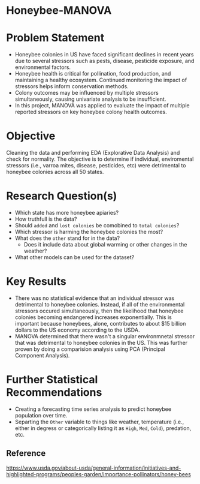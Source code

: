 # Honeybee-MANOVA

# Problem Statement
* Honeybee colonies in US have faced significant declines in recent years due to several stressors such as pests, disease, pesticide exposure, and environmental factors.
* Honeybee health is critical for pollination, food production, and maintaining a healthy ecosystem. Continued monitoring the impact of stressors helps inform conservation methods.
* Colony outcomes may be influenced by multiple stressors simultaneously, causing univariate analysis to be insufficient.
* In this project, MANOVA was applied to evaluate the impact of multiple reported stressors on key honeybee colony health outcomes.

# Objective
Cleaning the data and performing EDA (Explorative Data Analysis) and check for normality. The objective is to determine if individual, enviromental stressors (i.e., varroa mites, disease, pesticides, etc) were detrimental to honeybee colonies across all 50 states.

# Research Question(s)
* Which state has more honeybee apiaries?
* How truthfull is the data?
* Should `added` and `lost colonies` be comobined to `total colonies`?
* Which stressor is harming the honeybee colonies the most?
* What does the `other` stand for in the data?
   * Does it include data about global warming or other changes in the weather?
* What other models can be used for the dataset?

# Key Results
* There was no statistical evidence that an individual stressor was detrimental to honeybee colonies. Instead, if all of the environmental stressors occured simultaneously, then the likelihood that honeybee colonies becoming endangered increases exponentially.
  This is important because honeybees, alone, contributes to about $15 billion dollars to the US economy according to the USDA.
* MANOVA determined that there wasn't a singular environmnetal stressor that was detrimental to honeybee colonies in the US. This was further proven by doing a comparision analysis using PCA (Principal Component Analysis).

# Further Statistical Recommendations
* Creating a forecasting time series analysis to predict honeybee population over time.
* Separting the `Other` variable to things like weather, temperature (i.e., either in degress or categorically listing it as `High`, `Med`, `Cold`), predation, etc.


## Reference
https://www.usda.gov/about-usda/general-information/initiatives-and-highlighted-programs/peoples-garden/importance-pollinators/honey-bees
